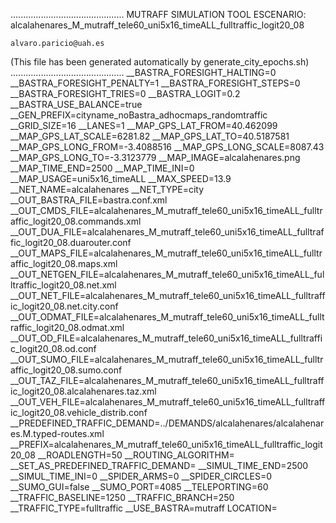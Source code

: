 .............................................
    MUTRAFF SIMULATION TOOL
    ESCENARIO: alcalahenares_M_mutraff_tele60_uni5x16_timeALL_fulltraffic_logit20_08

    alvaro.paricio@uah.es
(This file has been generated automatically by generate_city_epochs.sh)
.............................................
__BASTRA_FORESIGHT_HALTING=0
__BASTRA_FORESIGHT_PENALTY=1
__BASTRA_FORESIGHT_STEPS=0
__BASTRA_FORESIGHT_TRIES=0
__BASTRA_LOGIT=0.2
__BASTRA_USE_BALANCE=true
__GEN_PREFIX=cityname_noBastra_adhocmaps_randomtraffic
__GRID_SIZE=16
__LANES=1
__MAP_GPS_LAT_FROM=40.462099
__MAP_GPS_LAT_SCALE=6281.82
__MAP_GPS_LAT_TO=40.5187581
__MAP_GPS_LONG_FROM=-3.4088516
__MAP_GPS_LONG_SCALE=8087.43
__MAP_GPS_LONG_TO=-3.3123779
__MAP_IMAGE=alcalahenares.png
__MAP_TIME_END=2500
__MAP_TIME_INI=0
__MAP_USAGE=uni5x16_timeALL
__MAX_SPEED=13.9
__NET_NAME=alcalahenares
__NET_TYPE=city
__OUT_BASTRA_FILE=bastra.conf.xml
__OUT_CMDS_FILE=alcalahenares_M_mutraff_tele60_uni5x16_timeALL_fulltraffic_logit20_08.commands.xml
__OUT_DUA_FILE=alcalahenares_M_mutraff_tele60_uni5x16_timeALL_fulltraffic_logit20_08.duarouter.conf
__OUT_MAPS_FILE=alcalahenares_M_mutraff_tele60_uni5x16_timeALL_fulltraffic_logit20_08.maps.xml
__OUT_NETGEN_FILE=alcalahenares_M_mutraff_tele60_uni5x16_timeALL_fulltraffic_logit20_08.net.xml
__OUT_NET_FILE=alcalahenares_M_mutraff_tele60_uni5x16_timeALL_fulltraffic_logit20_08.net.city.conf
__OUT_ODMAT_FILE=alcalahenares_M_mutraff_tele60_uni5x16_timeALL_fulltraffic_logit20_08.odmat.xml
__OUT_OD_FILE=alcalahenares_M_mutraff_tele60_uni5x16_timeALL_fulltraffic_logit20_08.od.conf
__OUT_SUMO_FILE=alcalahenares_M_mutraff_tele60_uni5x16_timeALL_fulltraffic_logit20_08.sumo.conf
__OUT_TAZ_FILE=alcalahenares_M_mutraff_tele60_uni5x16_timeALL_fulltraffic_logit20_08.alcalahenares.taz.xml
__OUT_VEH_FILE=alcalahenares_M_mutraff_tele60_uni5x16_timeALL_fulltraffic_logit20_08.vehicle_distrib.conf
__PREDEFINED_TRAFFIC_DEMAND=../DEMANDS/alcalahenares/alcalahenares.M.typed-routes.xml
__PREFIX=alcalahenares_M_mutraff_tele60_uni5x16_timeALL_fulltraffic_logit20_08
__ROADLENGTH=50
__ROUTING_ALGORITHM=
__SET_AS_PREDEFINED_TRAFFIC_DEMAND=
__SIMUL_TIME_END=2500
__SIMUL_TIME_INI=0
__SPIDER_ARMS=0
__SPIDER_CIRCLES=0
__SUMO_GUI=false
__SUMO_PORT=4085
__TELEPORTING=60
__TRAFFIC_BASELINE=1250
__TRAFFIC_BRANCH=250
__TRAFFIC_TYPE=fulltraffic
__USE_BASTRA=mutraff
LOCATION=    <location netOffset="-465343.12,-4479111.07" convBoundary="0.00,0.00,8087.43,6281.82" origBoundary="-3.408842,40.462103,-3.312420,40.518754" projParameter="+proj=utm +zone=30 +ellps=WGS84 +datum=WGS84 +units=m +no_defs"/>
